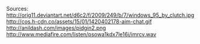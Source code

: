 Sources:
http://orig11.deviantart.net/d6c2/f/2009/249/b/7/windows_95_by_clutch.jpg
http://cos.h-cdn.co/assets/15/01/1420402178-aim-chat.gif
http://anildash.com/images/pidgin2.png
http://www.mediafire.com/listen/psowa1kdx7le16i/imrcv.wav